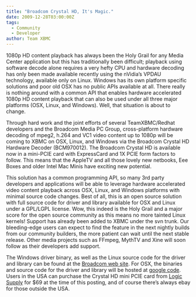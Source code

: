 ```yaml
---
title: "Broadcom Crystal HD, It's Magic."
date: 2009-12-28T03:00:00Z
tags:
  - Community
  - Developer
author: Team XBMC
---
```

1080p HD content playback has always been the Holy Grail for any Media Center application but this has traditionally been difficult; playback using software decode alone requires a very hefty CPU and hardware decoding has only been made available recently using the nVidia’s VPDAU technology, available only on Linux. Windows has its own platform specific solutions and poor old OSX has no public APIs available at all. There really is nothing around with a common API that enables hardware accelerated 1080p HD content playback that can also be used under all three major platforms (OSX, Linux, and Windows). Well, that situation is about to change.

 Through hard work and the joint efforts of several TeamXBMC/Redhat developers and the Broadcom Media PC Group, cross-platform hardware decoding of mpeg2, h.264 and VC1 video content up to 1080p will be coming to XBMC on OSX, Linux, and Windows via the Broadcom Crystal HD Hardware Decoder (BCM970012). The Broadcom Crystal HD is available now in a mini-PCIE card with ExpressCard and 1X PCIE form factors to follow. This means that the AppleTV and all those lovely new netbooks, Eee Boxes and older Intel Mac Minis have exciting new potential.

 This solution has a common programming API, so many 3rd party developers and applications will be able to leverage hardware accelerated video content playback across OSX, Linux, and Windows platforms with minimal source code changes. Best of all, this is an open source solution with full source code for driver and library available for OSX and Linux under a GPL/LGPL license. Wow, this indeed is the Holy Grail and a major score for the open source community as this means no more tainted Linux kernels! Support has already been added to XBMC under the svn trunk. Our bleeding-edge users can expect to find the feature in the next nightly builds from our community builders, the more patient can wait until the next stable release. Other media projects such as FFmpeg, MythTV and Xine will soon follow as their developers add support.

 The Windows driver binary, as well as the Linux source code for the driver and library can be found at the [Broadcom web site](https://www.broadcom.com/support/download-search/?pg=Legacy+Broadcom&amp;pn=BCM70012;BCM70015). For OSX, the binaries and source code for the driver and library will be hosted at [google code](http://crystalhd-for-osx.googlecode.com). Users in the USA can purchase the Crystal HD mini PCIE card from [Logic Supply](https://www.onlogic.com/computers/?ls=1) for $69 at the time of this posting, and of course there’s always ebay for those outside the USA.

 